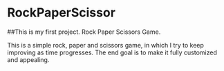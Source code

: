 # RockPaperScissor

##This is my first project. Rock Paper Scissors Game.

This is a simple rock, paper and scissors game, in which I try to keep improving as time progresses.
The end goal is to make it fully customized and appealing.
